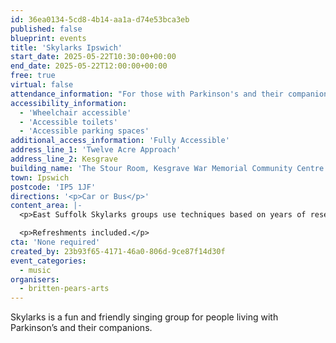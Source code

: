 ```yaml
---
id: 36ea0134-5cd8-4b14-aa1a-d74e53bca3eb
published: false
blueprint: events
title: 'Skylarks Ipswich'
start_date: 2025-05-22T10:30:00+00:00
end_date: 2025-05-22T12:00:00+00:00
free: true
virtual: false
attendance_information: "For those with Parkinson's and their companions"
accessibility_information:
  - 'Wheelchair accessible'
  - 'Accessible toilets'
  - 'Accessible parking spaces'
additional_access_information: 'Fully Accessible'
address_line_1: 'Twelve Acre Approach'
address_line_2: Kesgrave
building_name: 'The Stour Room, Kesgrave War Memorial Community Centre'
town: Ipswich
postcode: 'IP5 1JF'
directions: '<p>Car or Bus</p>'
content_area: |-
  <p>East Suffolk Skylarks groups use techniques based on years of research to help those with Parkison’s to maintain or improve their psychological and physical wellbeing through taking part in regular singing activity.</p>

  <p>Refreshments included.</p>
cta: 'None required'
created_by: 23b93f65-4171-46a0-806d-9ce87f14d30f
event_categories:
  - music
organisers:
  - britten-pears-arts
---
```

Skylarks is a fun and friendly singing group for people living with Parkinson’s and their companions.